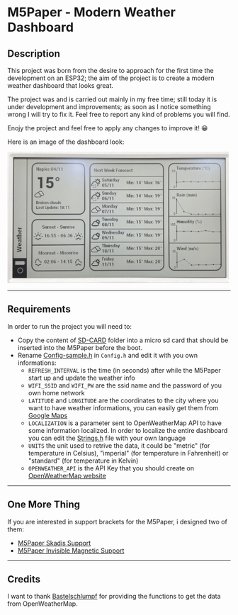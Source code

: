 # M5Paper - Modern Weather Dashboard

## Description
This project was born from the desire to approach for the first time the development on an ESP32; the aim of the project is to create a modern weather dashboard that looks great.

The project was and is carried out mainly in my free time; still today it is under development and improvements; as soon as I notice something wrong I will try to fix it. Feel free to report any kind of problems you will find.

Enojy the project and feel free to apply any changes to improve it! 😁

Here is an image of the dashboard look:

<img src="DisplayImagePreview.jpg" alt="drawing" width="500"/>

---

## Requirements

In order to run the project you will need to:
- Copy the content of [SD-CARD](https://github.com/marcotammaro/M5Paper---Modern-Weather-Dashboard/tree/main/SD-CARD) folder into a micro sd card that should be inserted into the M5Paper before the boot.
- Rename [Config-sample.h](https://github.com/marcotammaro/M5Paper---Modern-Weather-Dashboard/blob/main/src/Config-sample.h) in `Config.h` and edit it with you own informations:
    - `REFRESH_INTERVAL` is the time (in seconds) after while the M5Paper start up and update the weather info
    - `WIFI_SSID` and `WIFI_PW` are the ssid name and the password of you own home network
    - `LATITUDE` and `LONGITUDE` are the coordinates to the city where you want to have weather informations, you can easily get them from [Google Maps](https://www.google.it/maps/preview)
    - `LOCALIZATION` is a parameter sent to OpenWeatherMap API to have some information localized. In order to localize the entire dashboard you can edit the [Strings.h](https://github.com/marcotammaro/M5Paper---Modern-Weather-Dashboard/blob/main/src/Strings.h) file with your own language
    - `UNITS` the unit used to retrive the data, it could be "metric" (for temperature in Celsius), "imperial" (for temperature in Fahrenheit) or "standard" (for temperature in Kelvin)
    - `OPENWEATHER_API` is the API Key that you should create on [OpenWeatherMap website](https://openweathermap.org/api)

---

## One More Thing

If you are interested in support brackets for the M5Paper, i designed two of them:
- [M5Paper Skadis Support](https://www.thingiverse.com/thing:4967473)
- [M5Paper Invisible Magnetic Support](https://www.thingiverse.com/thing:5606942)

---

## Credits
I want to thank [Bastelschlumpf](https://github.com/Bastelschlumpf/M5PaperWeather) for providing the functions to get the data from OpenWeatherMap.